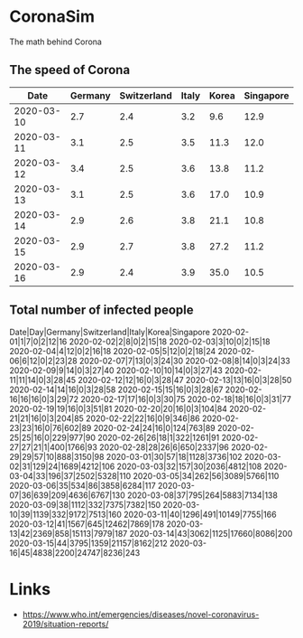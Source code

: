 # CoronaSim
The math behind Corona


## The speed of Corona

Date|Germany|Switzerland|Italy|Korea|Singapore
----|-------|-----------|-----|-----|---------
2020-03-10|2.7|2.4|3.2|9.6|12.9
2020-03-11|3.1|2.5|3.5|11.3|12.0
2020-03-12|3.4|2.5|3.6|13.8|11.2
2020-03-13|3.1|2.5|3.6|17.0|10.9
2020-03-14|2.9|2.6|3.8|21.1|10.8
2020-03-15|2.9|2.7|3.8|27.2|11.2
2020-03-16|2.9|2.4|3.9|35.0|10.5

## Total number of infected people

Date|Day|Germany|Switzerland|Italy|Korea|Singapore
2020-02-01|1|7|0|2|12|16
2020-02-02|2|8|0|2|15|18
2020-02-03|3|10|0|2|15|18
2020-02-04|4|12|0|2|16|18
2020-02-05|5|12|0|2|18|24
2020-02-06|6|12|0|2|23|28
2020-02-07|7|13|0|3|24|30
2020-02-08|8|14|0|3|24|33
2020-02-09|9|14|0|3|27|40
2020-02-10|10|14|0|3|27|43
2020-02-11|11|14|0|3|28|45
2020-02-12|12|16|0|3|28|47
2020-02-13|13|16|0|3|28|50
2020-02-14|14|16|0|3|28|58
2020-02-15|15|16|0|3|28|67
2020-02-16|16|16|0|3|29|72
2020-02-17|17|16|0|3|30|75
2020-02-18|18|16|0|3|31|77
2020-02-19|19|16|0|3|51|81
2020-02-20|20|16|0|3|104|84
2020-02-21|21|16|0|3|204|85
2020-02-22|22|16|0|9|346|86
2020-02-23|23|16|0|76|602|89
2020-02-24|24|16|0|124|763|89
2020-02-25|25|16|0|229|977|90
2020-02-26|26|18|1|322|1261|91
2020-02-27|27|21|1|400|1766|93
2020-02-28|28|26|6|650|2337|96
2020-02-29|29|57|10|888|3150|98
2020-03-01|30|57|18|1128|3736|102
2020-03-02|31|129|24|1689|4212|106
2020-03-03|32|157|30|2036|4812|108
2020-03-04|33|196|37|2502|5328|110
2020-03-05|34|262|56|3089|5766|110
2020-03-06|35|534|86|3858|6284|117
2020-03-07|36|639|209|4636|6767|130
2020-03-08|37|795|264|5883|7134|138
2020-03-09|38|1112|332|7375|7382|150
2020-03-10|39|1139|332|9172|7513|160
2020-03-11|40|1296|491|10149|7755|166
2020-03-12|41|1567|645|12462|7869|178
2020-03-13|42|2369|858|15113|7979|187
2020-03-14|43|3062|1125|17660|8086|200
2020-03-15|44|3795|1359|21157|8162|212
2020-03-16|45|4838|2200|24747|8236|243

# Links

- https://www.who.int/emergencies/diseases/novel-coronavirus-2019/situation-reports/
